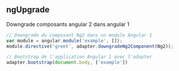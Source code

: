 ## ngUpgrade
Downgrade composants angular 2 dans angular 1 
```js
// Downgrade du composant Ng2 dans un module Angular 1
var module = angular.module('example', []);
module.directive('greet', adapter.downgradeNg2Component(Ng2));

// Bootstrap de l'application Angular 1 avec l'adapter
adapter.bootstrap(document.body, ['example'])
```
